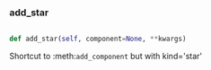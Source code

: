 ### add\_star
```py

def add_star(self, component=None, **kwargs)

```



Shortcut to :meth:`add_component` but with kind='star'

